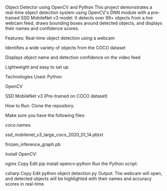 Object Detector using OpenCV and Python
This project demonstrates a real-time object detection system using OpenCV's DNN module with a pre-trained SSD MobileNet v3 model.
It detects over 99+ objects from a live webcam feed, draws bounding boxes around detected objects, and displays their names and confidence scores.

Features:
Real-time object detection using a webcam

Identifies a wide variety of objects from the COCO dataset

Displays object name and detection confidence on the video feed

Lightweight and easy to set up

Technologies Used:
Python

OpenCV

SSD MobileNet v3 (Pre-trained on COCO dataset)

How to Run:
Clone the repository.

Make sure you have the following files:

coco.names

ssd_mobilenet_v3_large_coco_2020_01_14.pbtxt

frozen_inference_graph.pb

Install OpenCV:

nginx
Copy
Edit
pip install opencv-python
Run the Python script:

csharp
Copy
Edit
python object detection.py
Output:
The webcam will open, and detected objects will be highlighted with their names and accuracy scores in real-time.
